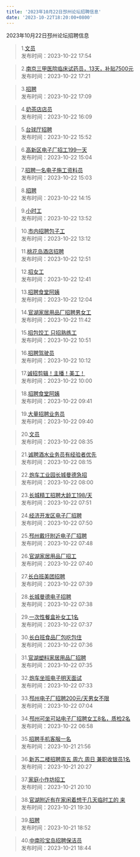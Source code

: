 ```yaml
---
title: '2023年10月22日邳州论坛招聘信息'
date: '2023-10-22T18:20:00+0800'
---
```

2023年10月22日邳州论坛招聘信息
<!--more-->
>1.[文员](https://www.pzzc.net/forum.php?mod=viewthread&tid=10363188)<br>
>发布时间：2023-10-22 17:54

>2.[南京三甲医院临床试药员，13天，补贴7500元](https://www.pzzc.net/forum.php?mod=viewthread&tid=10363183)<br>
>发布时间：2023-10-22 17:21

>3.[招聘](https://www.pzzc.net/forum.php?mod=viewthread&tid=10363178)<br>
>发布时间：2023-10-22 17:09

>4.[奶茶店店员](https://www.pzzc.net/forum.php?mod=viewthread&tid=10363174)<br>
>发布时间：2023-10-22 16:09

>5.[台球厅招聘](https://www.pzzc.net/forum.php?mod=viewthread&tid=10363172)<br>
>发布时间：2023-10-22 15:52

>6.[高新区电子厂招工199一天](https://www.pzzc.net/forum.php?mod=viewthread&tid=10363161)<br>
>发布时间：2023-10-22 15:04

>7.[招聘一名电子施工资料员](https://www.pzzc.net/forum.php?mod=viewthread&tid=10363160)<br>
>发布时间：2023-10-22 15:03

>8.[招聘](https://www.pzzc.net/forum.php?mod=viewthread&tid=10363148)<br>
>发布时间：2023-10-22 14:15

>9.[小时工](https://www.pzzc.net/forum.php?mod=viewthread&tid=10363143)<br>
>发布时间：2023-10-22 13:52

>10.[市内招聘包子工](https://www.pzzc.net/forum.php?mod=viewthread&tid=10363132)<br>
>发布时间：2023-10-22 13:12

>11.[桃花岛酒店招聘](https://www.pzzc.net/forum.php?mod=viewthread&tid=10363127)<br>
>发布时间：2023-10-22 12:51

>12.[招女工](https://www.pzzc.net/forum.php?mod=viewthread&tid=10363124)<br>
>发布时间：2023-10-22 12:41

>13.[招聘食堂阿姨](https://www.pzzc.net/forum.php?mod=viewthread&tid=10363119)<br>
>发布时间：2023-10-22 12:04

>14.[官湖家居用品厂招聘男女工](https://www.pzzc.net/forum.php?mod=viewthread&tid=10363112)<br>
>发布时间：2023-10-22 11:42

>15.[招包饺工   只招熟练工](https://www.pzzc.net/forum.php?mod=viewthread&tid=10363104)<br>
>发布时间：2023-10-22 10:51

>16.[招聘驾驶员](https://www.pzzc.net/forum.php?mod=viewthread&tid=10363092)<br>
>发布时间：2023-10-22 10:12

>17.[诚招剪辑！主播！美工！](https://www.pzzc.net/forum.php?mod=viewthread&tid=10363088)<br>
>发布时间：2023-10-22 10:00

>18.[招聘食堂阿姨](https://www.pzzc.net/forum.php?mod=viewthread&tid=10363084)<br>
>发布时间：2023-10-22 09:41

>19.[大量招聘业务员](https://www.pzzc.net/forum.php?mod=viewthread&tid=10363083)<br>
>发布时间：2023-10-22 09:40

>20.[文员](https://www.pzzc.net/forum.php?mod=viewthread&tid=10363064)<br>
>发布时间：2023-10-22 08:35

>21.[诚聘酒水业务员有经验者优先](https://www.pzzc.net/forum.php?mod=viewthread&tid=10363062)<br>
>发布时间：2023-10-22 08:15

>22.[炮车工业园长城曼德急招](https://www.pzzc.net/forum.php?mod=viewthread&tid=10363058)<br>
>发布时间：2023-10-22 08:00

>23.[长城精工招聘大龄工198/天](https://www.pzzc.net/forum.php?mod=viewthread&tid=10363056)<br>
>发布时间：2023-10-22 07:51

>24.[经济开发区电子厂招聘](https://www.pzzc.net/forum.php?mod=viewthread&tid=10363055)<br>
>发布时间：2023-10-22 07:50

>25.[邳州戴圩附近电子厂招聘](https://www.pzzc.net/forum.php?mod=viewthread&tid=10363054)<br>
>发布时间：2023-10-22 07:48

>26.[官湖家居用品厂招工](https://www.pzzc.net/forum.php?mod=viewthread&tid=10363048)<br>
>发布时间：2023-10-22 07:40

>27.[长白班美团招聘](https://www.pzzc.net/forum.php?mod=viewthread&tid=10363047)<br>
>发布时间：2023-10-22 07:39

>28.[长城曼德电子招聘](https://www.pzzc.net/forum.php?mod=viewthread&tid=10363046)<br>
>发布时间：2023-10-22 07:38

>29.[一次性餐盒补女工1名](https://www.pzzc.net/forum.php?mod=viewthread&tid=10363045)<br>
>发布时间：2023-10-22 07:37

>30.[长白班食品厂包吃包住](https://www.pzzc.net/forum.php?mod=viewthread&tid=10363044)<br>
>发布时间：2023-10-22 07:36

>31.[官湖塑料家居用品厂招聘](https://www.pzzc.net/forum.php?mod=viewthread&tid=10363043)<br>
>发布时间：2023-10-22 07:35

>32.[炮车坐班电子明天面试](https://www.pzzc.net/forum.php?mod=viewthread&tid=10363042)<br>
>发布时间：2023-10-22 07:33

>33.[邳州电子厂招聘200元/天男女不限](https://www.pzzc.net/forum.php?mod=viewthread&tid=10363036)<br>
>发布时间：2023-10-22 07:04

>34.[邳州可坐可站电子厂招聘女工8名，质检2名](https://www.pzzc.net/forum.php?mod=viewthread&tid=10363032)<br>
>发布时间：2023-10-22 06:58

>35.[招聘手机客服一名](https://www.pzzc.net/forum.php?mod=viewthread&tid=10363015)<br>
>发布时间：2023-10-21 21:56

>36.[新苏二楼招聘周五 周六 周日 兼职收银员1名](https://www.pzzc.net/forum.php?mod=viewthread&tid=10362987)<br>
>发布时间：2023-10-21 20:27

>37.[家庭小作坊招工](https://www.pzzc.net/forum.php?mod=viewthread&tid=10362983)<br>
>发布时间：2023-10-21 20:10

>38.[官湖附近有在家闲着想干几天临时工的 来](https://www.pzzc.net/forum.php?mod=viewthread&tid=10362973)<br>
>发布时间：2023-10-21 19:30

>39.[招聘](https://www.pzzc.net/forum.php?mod=viewthread&tid=10362967)<br>
>发布时间：2023-10-21 18:52

>40.[中南珍宝岛招聘保洁员](https://www.pzzc.net/forum.php?mod=viewthread&tid=10362966)<br>
>发布时间：2023-10-21 18:44

